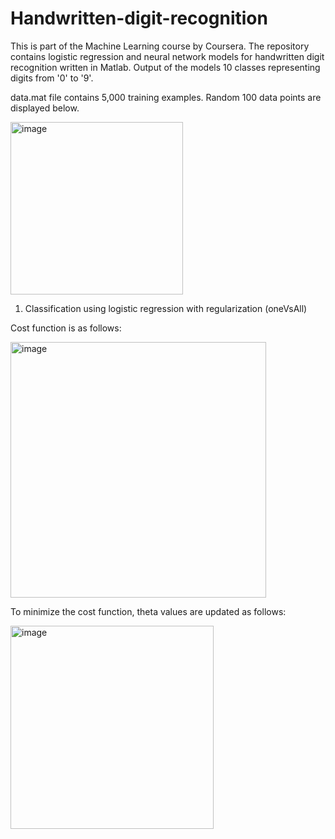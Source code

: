 # Handwritten-digit-recognition
This is part of the Machine Learning course by Coursera. The repository contains logistic regression and neural network models for handwritten digit recognition written in Matlab. Output of the models 10 classes representing digits from '0' to '9'.

data.mat file contains 5,000 training examples. Random 100 data points are displayed below.

<img width="276" alt="image" src="https://user-images.githubusercontent.com/69568898/191809509-81e42c68-1555-4831-b4c8-09d8ee9e1a03.png">

1. Classification using logistic regression with regularization (oneVsAll)

Cost function is as follows:

<img width="409.2" alt="image" src="https://user-images.githubusercontent.com/69568898/191832632-dfadeab9-c81f-4590-b4dc-36644f0c6247.png">

To minimize the cost function, theta values are updated as follows:

<img width="325.2" alt="image" src="https://user-images.githubusercontent.com/69568898/191833086-99813eb7-5dfb-4aa7-a3a3-02c268abc2ca.png">


